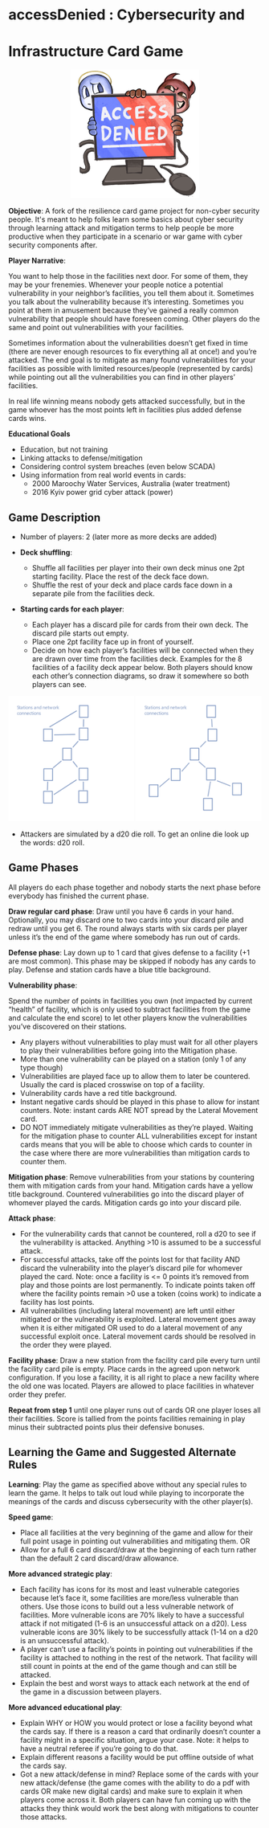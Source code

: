 
# accessDenied : Cybersecurity and 
# Infrastructure Card Game
<p align="center">
<img src="./images/accessDenied.jpg" alt="Main image of the accessDenied card game." width="256">
</p>

**Objective**: A fork of the resilience card game project for non-cyber security people. It's meant to help folks learn some basics about cyber security through learning attack and mitigation terms to help people be more productive when they participate in a scenario or war game with cyber security components after.

**Player Narrative**:

You want to help those in the facilities next door. For some of them, they may be your frenemies. Whenever your people notice a potential vulnerability in your neighbor’s facilities, you tell them about it. Sometimes you talk about the vulnerability because it’s interesting. Sometimes you point at them in amusement because they’ve gained a really common vulnerability that people should have foreseen coming.
Other players do the same and point out vulnerabilities with your facilities. 

Sometimes information about the vulnerabilities doesn’t get fixed in time (there are never enough resources to fix everything all at once!) and you’re attacked. The end goal is to mitigate as many found vulnerabilities for your facilities as possible with limited resources/people (represented by cards) while pointing out all the vulnerabilities you can find in other players’ facilities.

In real life winning means nobody gets attacked successfully, but in the game whoever has the most points left in facilities plus added defense cards wins.

**Educational Goals**

- Education, but not training
- Linking attacks to defense/mitigation
- Considering control system breaches (even below SCADA)
- Using information from real world events in cards:
  - 2000 Maroochy Water Services, Australia (water treatment)
  - 2016 Kyiv power grid cyber attack (power)

## Game Description
  - Number of players: 2 (later more as more decks are added)
  - **Deck shuffling**:
    - Shuffle all facilities per player into their own deck minus one 2pt starting facility. Place the rest of the deck face down.
    - Shuffle the rest of your deck and place cards face down in a separate pile from the facilities deck.
  
  - **Starting cards for each player**:
    - Each player has a discard pile for cards from their own deck. The discard pile starts out empty.
    - Place one 2pt facility face up in front of yourself.
    - Decide on how each player’s facilities will be connected when they are drawn over time from the facilities deck. Examples for the 8 facilities of a facility deck appear below. Both players should know each other’s connection diagrams, so draw it somewhere so both players can see.

<p align="center">
<img src="./images/stationConnections1.png" alt="One way stations may be connected." width="250">    <img src="./images/stationConnections2.png" alt="A second way stations may be connected." width="250">
</p>

  - Attackers are simulated by a d20 die roll. To get an online die look up the words: d20 roll.

## Game Phases

All players do each phase together and nobody starts the next phase before everybody has finished the current phase.

**Draw regular card phase**: Draw until you have 6 cards in your hand. Optionally, you may discard one to two cards into your discard pile and redraw until you get 6. The round always starts with six cards per player unless it’s the end of the game where somebody has run out of cards.

**Defense phase**: Lay down up to 1 card that gives defense to a facility (+1 are most common). This phase may be skipped if nobody has any cards to play. Defense and station cards have a blue title background.

**Vulnerability phase**:

Spend the number of points in facilities you own (not impacted by current “health” of facility, which is only used to subtract facilities from the game and calculate the end score) to let other players know the vulnerabilities you’ve discovered on their stations.

- Any players without vulnerabilities to play must wait for all other players to play their vulnerabilities before going into the Mitigation phase.
- More than one vulnerability can be played on a station (only 1 of any type though)
- Vulnerabilities are played face up to allow them to later be countered. Usually the card is placed crosswise on top of a facility.
- Vulnerability cards have a red title background.
- Instant negative cards should be played in this phase to allow for instant counters. Note: instant cards ARE NOT spread by the Lateral Movement card.
- DO NOT immediately mitigate vulnerabilities as they’re played. Waiting for the mitigation phase to counter ALL vulnerabilities except for instant cards means that you will be able to choose which cards to counter in the case where there are more vulnerabilities than mitigation cards to counter them.

**Mitigation phase**: Remove vulnerabilities from your stations by countering them with mitigation cards from your hand. Mitigation cards have a yellow title background. Countered vulnerabilities go into the discard player of whomever played the cards. Mitigation cards go into your discard pile.

**Attack phase**:

- For the vulnerability cards that cannot be countered, roll a d20 to see if the vulnerability is attacked. Anything >10 is assumed to be a successful attack.
- For successful attacks, take off the points lost for that facility AND discard the vulnerability into the player’s discard pile for whomever played the card. Note: once a facility is <= 0 points it’s removed from play and those points are lost permanently. To indicate points taken off where the facility points remain >0 use a token (coins work) to indicate a facility has lost points.
- All vulnerabilities (including lateral movement) are left until either mitigated or the vulnerability is exploited. Lateral movement goes away when it is either mitigated OR used to do a lateral movement of any successful  exploit once. Lateral movement cards should be resolved in the order they were played.

**Facility phase**: Draw a new station from the facility card pile every turn until the facility card pile is empty. Place cards in the agreed upon network configuration. If you lose a facility, it is all right to place a new facility where the old one was located. Players are allowed to place facilities in whatever order they prefer.

**Repeat from step 1** until one player runs out of cards OR one player loses all their facilities. Score is tallied from the points facilities remaining in play minus their subtracted points plus their defensive bonuses.

## Learning the Game and Suggested Alternate Rules

**Learning**: Play the game as specified above without any special rules to learn the game. It helps to talk out loud while playing to incorporate the meanings of the cards and discuss cybersecurity with the other player(s).

**Speed game**:

- Place all facilities at the very beginning of the game and allow for their full point usage in pointing out vulnerabilities and mitigating them.
OR
- Allow for a full 6 card discard/draw at the beginning of each turn rather than the default 2 card discard/draw allowance.

**More advanced strategic play**:

- Each facility has icons for its most and least vulnerable categories because let’s face it, some facilities are more/less vulnerable than others. Use those icons to build out a less vulnerable network of facilities. More vulnerable icons are 70% likely to have a successful attack if not mitigated (1-6 is an unsuccessful attack on a d20). Less vulnerable icons are 30% likely to be successfully attack (1-14 on a d20 is an unsuccessful attack).
- A player can’t use a facility’s points in pointing out vulnerabilities if the facility is attached to nothing in the rest of the network. That facility will still count in points at the end of the game though and can still be attacked.
- Explain the best and worst ways to attack each network at the end of the game in a discussion between players.

**More advanced educational play**:

- Explain WHY or HOW you would protect or lose a facility beyond what the cards say. If there is a reason a card that ordinarily doesn’t counter a facility might in a specific situation, argue your case. Note: it helps to have a neutral referee if you’re going to do that.
- Explain different reasons a facility would be put offline outside of what the cards say.
- Got a new attack/defense in mind? Replace some of the cards with your new attack/defense (the game comes with the ability to do a pdf with cards OR make new digital cards) and make sure to explain it when players come across it. Both players can have fun coming up with the attacks they think would work the best along with mitigations to counter those attacks.

